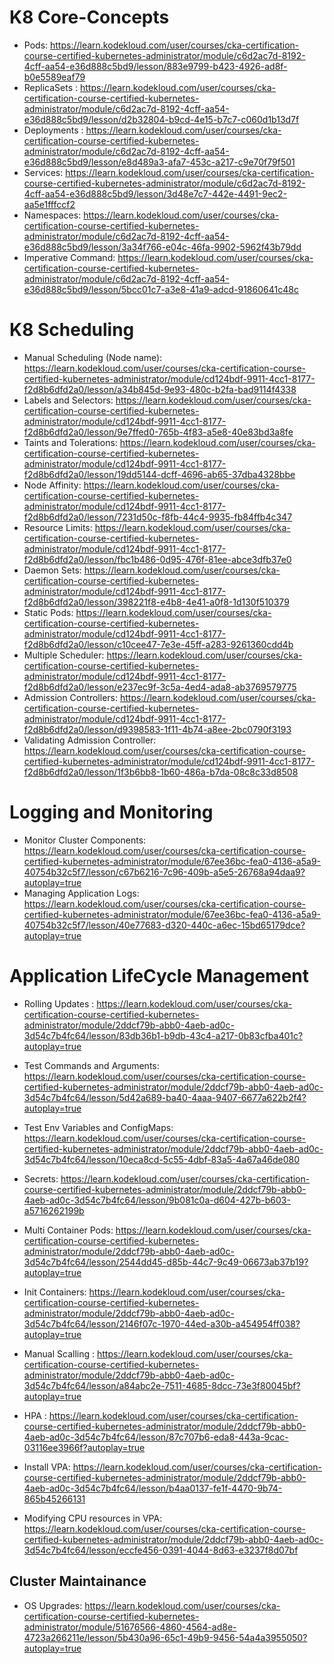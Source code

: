 # K8 Core-Concepts

- Pods: https://learn.kodekloud.com/user/courses/cka-certification-course-certified-kubernetes-administrator/module/c6d2ac7d-8192-4cff-aa54-e36d888c5bd9/lesson/883e9799-b423-4926-ad8f-b0e5589eaf79
- ReplicaSets : https://learn.kodekloud.com/user/courses/cka-certification-course-certified-kubernetes-administrator/module/c6d2ac7d-8192-4cff-aa54-e36d888c5bd9/lesson/d2b32804-b9cd-4e15-b7c7-c060d1b13d7f
- Deployments : https://learn.kodekloud.com/user/courses/cka-certification-course-certified-kubernetes-administrator/module/c6d2ac7d-8192-4cff-aa54-e36d888c5bd9/lesson/e8d489a3-afa7-453c-a217-c9e70f79f501
- Services: https://learn.kodekloud.com/user/courses/cka-certification-course-certified-kubernetes-administrator/module/c6d2ac7d-8192-4cff-aa54-e36d888c5bd9/lesson/3d48e7c7-442e-4491-9ec2-aa5e1fffccf2
- Namespaces: https://learn.kodekloud.com/user/courses/cka-certification-course-certified-kubernetes-administrator/module/c6d2ac7d-8192-4cff-aa54-e36d888c5bd9/lesson/3a34f766-e04c-46fa-9902-5962f43b79dd
- Imperative Command: https://learn.kodekloud.com/user/courses/cka-certification-course-certified-kubernetes-administrator/module/c6d2ac7d-8192-4cff-aa54-e36d888c5bd9/lesson/5bcc01c7-a3e8-41a9-adcd-91860641c48c


# K8 Scheduling

- Manual Scheduling (Node name): https://learn.kodekloud.com/user/courses/cka-certification-course-certified-kubernetes-administrator/module/cd124bdf-9911-4cc1-8177-f2d8b6dfd2a0/lesson/a34b845d-9e93-480c-b2fa-bad9114f4338
- Labels and Selectors: https://learn.kodekloud.com/user/courses/cka-certification-course-certified-kubernetes-administrator/module/cd124bdf-9911-4cc1-8177-f2d8b6dfd2a0/lesson/9e7ffed0-765b-4f83-a5e8-40e83bd3a8fe
- Taints and Tolerations: https://learn.kodekloud.com/user/courses/cka-certification-course-certified-kubernetes-administrator/module/cd124bdf-9911-4cc1-8177-f2d8b6dfd2a0/lesson/19dd5144-dcff-4696-ab65-37dba4328bbe
- Node Affinity: https://learn.kodekloud.com/user/courses/cka-certification-course-certified-kubernetes-administrator/module/cd124bdf-9911-4cc1-8177-f2d8b6dfd2a0/lesson/7231d50c-f8fb-44c4-9935-fb84ffb4c347
- Resource Limits: https://learn.kodekloud.com/user/courses/cka-certification-course-certified-kubernetes-administrator/module/cd124bdf-9911-4cc1-8177-f2d8b6dfd2a0/lesson/fbc1b486-0d95-476f-81ee-abce3dfb37e0
- Daemon Sets: https://learn.kodekloud.com/user/courses/cka-certification-course-certified-kubernetes-administrator/module/cd124bdf-9911-4cc1-8177-f2d8b6dfd2a0/lesson/398221f8-e4b8-4e41-a0f8-1d130f510379
- Static Pods: https://learn.kodekloud.com/user/courses/cka-certification-course-certified-kubernetes-administrator/module/cd124bdf-9911-4cc1-8177-f2d8b6dfd2a0/lesson/c10cee47-7e3e-45ff-a283-9261360cdd4b
- Multiple Scheduler: https://learn.kodekloud.com/user/courses/cka-certification-course-certified-kubernetes-administrator/module/cd124bdf-9911-4cc1-8177-f2d8b6dfd2a0/lesson/e237ec9f-3c5a-4ed4-ada8-ab3769579775
- Admission Controllers: https://learn.kodekloud.com/user/courses/cka-certification-course-certified-kubernetes-administrator/module/cd124bdf-9911-4cc1-8177-f2d8b6dfd2a0/lesson/d9398583-1f11-4b74-a8ee-2bc0790f3193
- Validating Admission Controller: https://learn.kodekloud.com/user/courses/cka-certification-course-certified-kubernetes-administrator/module/cd124bdf-9911-4cc1-8177-f2d8b6dfd2a0/lesson/1f3b6bb8-1b60-486a-b7da-08c8c33d8508

# Logging and Monitoring

- Monitor Cluster Components: https://learn.kodekloud.com/user/courses/cka-certification-course-certified-kubernetes-administrator/module/67ee36bc-fea0-4136-a5a9-40754b32c5f7/lesson/c67b6216-7c96-409b-a5e5-26768a94daa9?autoplay=true
- Managing Application Logs: https://learn.kodekloud.com/user/courses/cka-certification-course-certified-kubernetes-administrator/module/67ee36bc-fea0-4136-a5a9-40754b32c5f7/lesson/40e77683-d320-440c-a6ec-15bd65179dce?autoplay=true

# Application LifeCycle Management

- Rolling Updates : https://learn.kodekloud.com/user/courses/cka-certification-course-certified-kubernetes-administrator/module/2ddcf79b-abb0-4aeb-ad0c-3d54c7b4fc64/lesson/83db36b1-b9db-43c4-a217-0b83cfba401c?autoplay=true

- Test Commands and Arguments: https://learn.kodekloud.com/user/courses/cka-certification-course-certified-kubernetes-administrator/module/2ddcf79b-abb0-4aeb-ad0c-3d54c7b4fc64/lesson/5d42a689-ba40-4aaa-9407-6677a622b2f4?autoplay=true

- Test Env Variables and ConfigMaps: https://learn.kodekloud.com/user/courses/cka-certification-course-certified-kubernetes-administrator/module/2ddcf79b-abb0-4aeb-ad0c-3d54c7b4fc64/lesson/10eca8cd-5c55-4dbf-83a5-4a67a46de080

- Secrets: https://learn.kodekloud.com/user/courses/cka-certification-course-certified-kubernetes-administrator/module/2ddcf79b-abb0-4aeb-ad0c-3d54c7b4fc64/lesson/9b081c0a-d604-427b-b603-a5716262199b

- Multi Container Pods:  https://learn.kodekloud.com/user/courses/cka-certification-course-certified-kubernetes-administrator/module/2ddcf79b-abb0-4aeb-ad0c-3d54c7b4fc64/lesson/2544dd45-d85b-44c7-9c49-06673ab37b19?autoplay=true

- Init Containers: https://learn.kodekloud.com/user/courses/cka-certification-course-certified-kubernetes-administrator/module/2ddcf79b-abb0-4aeb-ad0c-3d54c7b4fc64/lesson/2146f07c-1970-44ed-a30b-a454954ff038?autoplay=true

- Manual Scalling :  https://learn.kodekloud.com/user/courses/cka-certification-course-certified-kubernetes-administrator/module/2ddcf79b-abb0-4aeb-ad0c-3d54c7b4fc64/lesson/a84abc2e-7511-4685-8dcc-73e3f80045bf?autoplay=true
- HPA : https://learn.kodekloud.com/user/courses/cka-certification-course-certified-kubernetes-administrator/module/2ddcf79b-abb0-4aeb-ad0c-3d54c7b4fc64/lesson/87c707b6-eda8-443a-9cac-03116ee3966f?autoplay=true

- Install VPA: https://learn.kodekloud.com/user/courses/cka-certification-course-certified-kubernetes-administrator/module/2ddcf79b-abb0-4aeb-ad0c-3d54c7b4fc64/lesson/b4aa0137-fe1f-4470-9b74-865b45266131

- Modifying CPU resources in VPA: https://learn.kodekloud.com/user/courses/cka-certification-course-certified-kubernetes-administrator/module/2ddcf79b-abb0-4aeb-ad0c-3d54c7b4fc64/lesson/eccfe456-0391-4044-8d63-e3237f8d07bf

## Cluster Maintainance

- OS Upgrades: https://learn.kodekloud.com/user/courses/cka-certification-course-certified-kubernetes-administrator/module/51676566-4860-4564-ad8e-4723a266211e/lesson/5b430a96-65c1-49b9-9456-54a4a3955050?autoplay=true